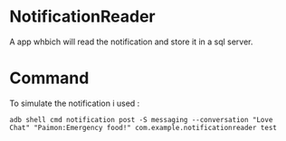 # NotificationReader
A app whbich will read the notification and store it in a sql server.
# Command
To simulate the notification i used :

`adb shell cmd notification post -S messaging --conversation "Love Chat" "Paimon:Emergency food!" com.example.notificationreader test
`
